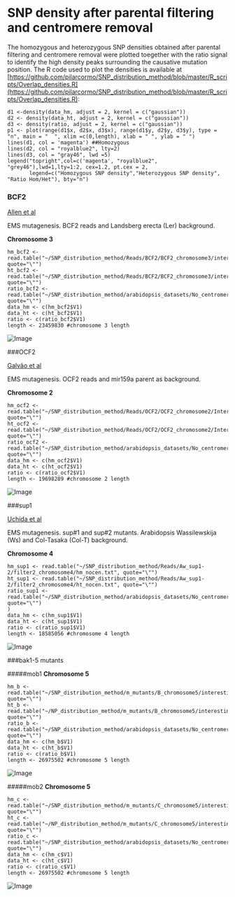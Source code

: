 SNP density after parental filtering and centromere removal
====

The homozygous and heterozygous SNP densities obtained after parental filtering and centromere removal were plotted toegether with the ratio signal to identify the high density peaks surrounding the causative mutation position. The R code used to plot the densities is available at [https://github.com/pilarcormo/SNP_distribution_method/blob/master/R_scripts/Overlap_densities.R](https://github.com/pilarcormo/SNP_distribution_method/blob/master/R_scripts/Overlap_densities.R):

```
d1 <-density(data_hm, adjust = 2, kernel = c("gaussian"))
d2 <- density(data_ht, adjust = 2, kernel = c("gaussian"))
d3 <- density(ratio, adjust = 2, kernel = c("gaussian"))
p1 <- plot(range(d1$x, d2$x, d3$x), range(d1$y, d2$y, d3$y), type = "n", main = "  ", xlim =c(0,length), xlab = " ", ylab = " ")
lines(d1, col = 'magenta') ##Homozygous 
lines(d2, col = "royalblue2", lty=2)
lines(d3, col = "gray46", lwd =5)
legend("topright",col=c('magenta', "royalblue2", "grey46"),lwd=1,lty=1:2, cex=1.2, pt.cex = 2,
       legend=c("Homozygous SNP density","Heterozygous SNP density", "Ratio Hom/Het"), bty="n")
```


### BCF2 

[Allen et al](http://www.ncbi.nlm.nih.gov/pmc/articles/PMC3772335/#SM3)

EMS mutagenesis. BCF2 reads and Landsberg erecta (Ler) background. 

**Chromosome 3**

```
hm_bcf2 <- read.table("~/SNP_distribution_method/Reads/BCF2/BCF2_chromosome3/interesting_3/hm_nocen.txt", quote="\"")
ht_bcf2 <- read.table("~/SNP_distribution_method/Reads/BCF2/BCF2_chromosome3/interesting_3/ht_nocen.txt", quote="\"")
ratio_bcf2 <- read.table("~/SNP_distribution_method/arabidopsis_datasets/No_centromere/bcf2_nocen_chr3_10kb/SDM_0/ratios.txt", quote="\"")
data_hm <- c(hm_bcf2$V1)      
data_ht <- c(ht_bcf2$V1)
ratio <- c(ratio_bcf2$V1)
length <- 23459830 #chromosome 3 length
```
![Image](BCF2/BCF2_chromosome3/Interesting_3/Rplot.withratio.png)

###OCF2 

[Galvão et al](http://onlinelibrary.wiley.com/doi/10.1111/j.1365-313X.2012.04993.x/full#ss9)

EMS mutagenesis. OCF2 reads and  mir159a parent as background. 

**Chromosome 2**

```
hm_ocf2 <- read.table("~/SNP_distribution_method/Reads/OCF2/OCF2_chromosome2/Interesting_2/hm_nocen.txt", quote="\"")
ht_ocf2 <- read.table("~/SNP_distribution_method/Reads/OCF2/OCF2_chromosome2/Interesting_2/ht_nocen.txt", quote="\"")
ratio_ocf2 <- read.table("~/SNP_distribution_method/arabidopsis_datasets/No_centromere/ocf2_nocen_chr2_10kb/SDM_0/ratios.txt", quote="\"")
data_hm <- c(hm_ocf2$V1)      
data_ht <- c(ht_ocf2$V1)
ratio <- c(ratio_ocf2$V1)
length <- 19698289 #chromosome 2 length
```

![Image](OCF2/OCF2_chromosome2/Interesting_2/Rplot.ratio_nocen.png)

###sup1

[Uchida et al](http://pcp.oxfordjournals.org/content/52/4/716.long)

EMS mutagenesis. sup#1 and sup#2 mutants. Arabidopsis Wassilewskija (Ws) and Col-Tasaka (Col-T) background. 

**Chromosome 4**

```
hm_sup1 <- read.table("~/SNP_distribution_method/Reads/Aw_sup1-2/filter2_chromosome4/hm_nocen.txt", quote="\"")
ht_sup1 <- read.table("~/SNP_distribution_method/Reads/Aw_sup1-2/filter2_chromosome4/ht_nocen.txt", quote="\"")
ratio_sup1 <- read.table("~/SNP_distribution_method/arabidopsis_datasets/No_centromere/sup1_nocen_chr4_10kb/SDM_0/ratios.txt", quote="\"")
)
data_hm <- c(hm_sup1$V1)      
data_ht <- c(ht_sup1$V1)
ratio <- c(ratio_sup1$V1)
length <- 18585056 #chromosome 4 length
```

![Image](Aw_sup1-2/filter2_chromosome4/Rplot.densities.png)

###bak1-5 mutants

#####mob1
**Chromosome 5**

```
hm_b <- read.table("~/SNP_distribution_method/m_mutants/B_chromosome5/interesting_5/hm_nocen.txt", quote="\"")
ht_b <- read.table("~/NP_distribution_method/m_mutants/B_chromosome5/interesting_5/ht_nocen.txt", quote="\"")
ratio_b <- read.table("~/SNP_distribution_method/arabidopsis_datasets/No_centromere/B_nocen_chr5_10kb/SDM_0/ratios.txt", quote="\"")
data_hm <- c(hm_b$V1)      
data_ht <- c(ht_b$V1)
ratio <- c(ratio_b$V1)
length <- 26975502 #chromosome 5 length
```

![Image](m_mutants/B_chromosome5/interesting_5/Rplot.withratio.png)

#####mob2
**Chromosome 5**

```
hm_c <- read.table("~/SNP_distribution_method/m_mutants/C_chromosome5/interesting_5/hm_nocen.txt", quote="\"")
ht_c <- read.table("~/NP_distribution_method/m_mutants/C_chromosome5/interesting_5/ht_nocen.txt", quote="\"")
ratio_c <- read.table("~/SNP_distribution_method/arabidopsis_datasets/No_centromere/C_nocen_chr5_10kb/SDM_0/ratios.txt", quote="\"")
data_hm <- c(hm_c$V1)      
data_ht <- c(ht_c$V1)
ratio <- c(ratio_c$V1)
length <- 26975502 #chromosome 5 length
```

![Image](m_mutants/C_chromosome5/interesting_5/Rplot.withratio.png)







